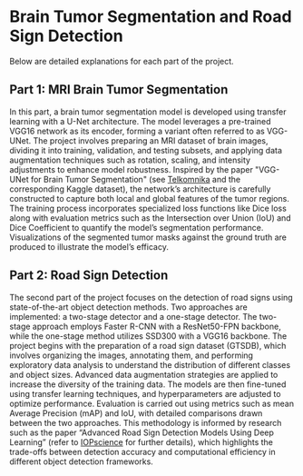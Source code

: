 # Brain Tumor Segmentation and Road Sign Detection

Below are detailed explanations for each part of the project.

## Part 1: MRI Brain Tumor Segmentation

In this part, a brain tumor segmentation model is developed using transfer learning with a U-Net architecture. The model leverages a pre-trained VGG16 network as its encoder, forming a variant often referred to as VGG-UNet. The project involves preparing an MRI dataset of brain images, dividing it into training, validation, and testing subsets, and applying data augmentation techniques such as rotation, scaling, and intensity adjustments to enhance model robustness. Inspired by the paper "VGG-UNet for Brain Tumor Segmentation" (see [Telkomnika](https://telkomnika.uad.ac.id/index.php/TELKOMNIKA/article/view/14753/8142) and the corresponding Kaggle dataset), the network’s architecture is carefully constructed to capture both local and global features of the tumor regions. The training process incorporates specialized loss functions like Dice loss along with evaluation metrics such as the Intersection over Union (IoU) and Dice Coefficient to quantify the model’s segmentation performance. Visualizations of the segmented tumor masks against the ground truth are produced to illustrate the model’s efficacy.

## Part 2: Road Sign Detection

The second part of the project focuses on the detection of road signs using state-of-the-art object detection methods. Two approaches are implemented: a two-stage detector and a one-stage detector. The two-stage approach employs Faster R-CNN with a ResNet50-FPN backbone, while the one-stage method utilizes SSD300 with a VGG16 backbone. The project begins with the preparation of a road sign dataset (GTSDB), which involves organizing the images, annotating them, and performing exploratory data analysis to understand the distribution of different classes and object sizes. Advanced data augmentation strategies are applied to increase the diversity of the training data. The models are then fine-tuned using transfer learning techniques, and hyperparameters are adjusted to optimize performance. Evaluation is carried out using metrics such as mean Average Precision (mAP) and IoU, with detailed comparisons drawn between the two approaches. This methodology is informed by research such as the paper “Advanced Road Sign Detection Models Using Deep Learning” (refer to [IOPscience](https://iopscience.iop.org/article/10.1088/1742-6596/2646/1/012024) for further details), which highlights the trade-offs between detection accuracy and computational efficiency in different object detection frameworks.

